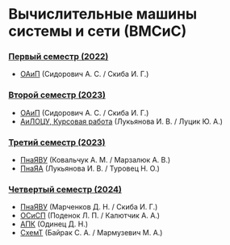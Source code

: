 # Вычислительные машины системы и сети (ВМСиС)

### [Первый семестр (2022)](https://github.com/mxrpheus6/bsuirLabs/tree/main/1sem)
- [ОАиП](https://github.com/mxrpheus6/bsuirLabs/tree/main/1sem) (Сидорович А. С. / Скиба И. Г.)

### [Второй семестр (2023)](https://github.com/mxrpheus6/bsuirLabs/tree/main/2sem)
- [ОАиП](https://github.com/mxrpheus6/bsuirLabs/tree/main/2sem/ОАиП) (Сидорович А. С. / Скиба И. Г.)
- [АиЛОЦУ, Курсовая работа](https://github.com/mxrpheus6/bsuirLabs/tree/main/2sem/АиЛОЦУ) (Лукьянова И. В. / Луцик Ю. А.)

### [Третий семестр (2023)](https://github.com/mxrpheus6/bsuirLabs/tree/main/3sem)
- [ПнаЯВУ](https://github.com/mxrpheus6/bsuirLabs/tree/main/3sem/ПнаЯВУ) (Ковальчук А. М. / Марзалюк А. В.)
- [ПнаЯА](https://github.com/mxrpheus6/bsuirLabs/tree/main/3sem/ПнаЯА) (Лукьянова И. В. / Туровец Н. О.)

### [Четвертый семестр (2024)](https://github.com/mxrpheus6/bsuirLabs/tree/main/4sem)
- [ПнаЯВУ](https://github.com/mxrpheus6/CurrencyConverter) (Марченков Д. Н. / Скиба И. Г.)
- [ОСиСП](https://github.com/mxrpheus6/bsuirLabs/tree/main/4sem/ОСиСП) (Поденок Л. П. / Калютчик А. А.)
- [АПК](https://github.com/mxrpheus6/bsuirLabs/tree/main/4sem/АПК) (Одинец Д. Н.)
- [СхемТ](https://github.com/mxrpheus6/bsuirLabs/tree/main/4sem/СхемТ) (Байрак С. А. / Мармузевич М. А.)
